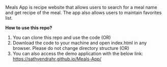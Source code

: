 Meals App is recipe website that allows users to search for a meal name and get recipe of the meal. The app also allows users to maintain favorites list.

**How to use this repo?**
1. You can clone this repo and use the code (OR)
2. Download the code to your machine and open index.html in any browser. Please do not change directory structure (OR)
3. You can also access the demo application with the below link:
   https://sathyendrahr.github.io/Meals-App/
